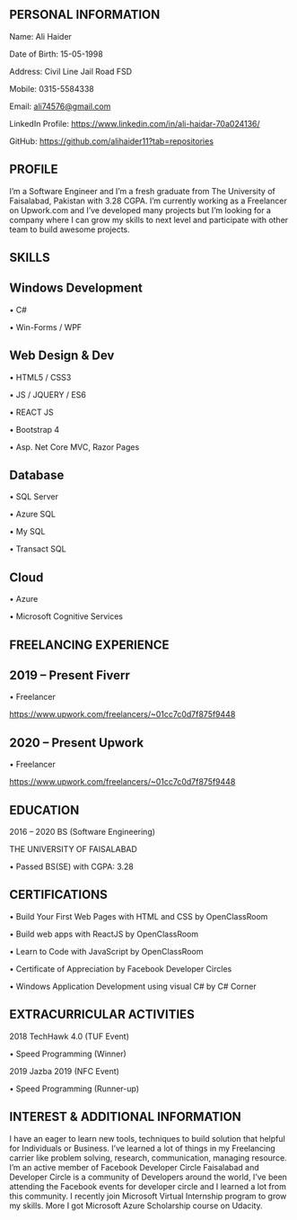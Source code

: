 ## PERSONAL INFORMATION

Name:			Ali Haider

Date of Birth:		15-05-1998

Address:		Civil Line Jail Road FSD

Mobile:		0315-5584338

Email:			ali74576@gmail.com

LinkedIn Profile:	https://www.linkedin.com/in/ali-haidar-70a024136/

GitHub:		https://github.com/alihaider11?tab=repositories

## PROFILE

I’m a Software Engineer and I’m a fresh graduate from The University of Faisalabad, Pakistan with 3.28 CGPA. I’m currently working as a Freelancer on Upwork.com and I’ve developed many projects but I’m looking for a company where I can grow my skills to next level and participate with other team to build awesome projects.  

## SKILLS 

## Windows Development

•	C#

•	Win-Forms / WPF

## Web Design & Dev

•	HTML5 / CSS3

•	JS / JQUERY / ES6

•	REACT JS

•	Bootstrap 4

•	Asp. Net Core MVC, Razor Pages

## Database

•	SQL Server

•	Azure SQL

•	My SQL

•	Transact SQL

## Cloud

•	Azure

•	Microsoft Cognitive Services 

## FREELANCING EXPERIENCE

## 2019 – Present 		 Fiverr

•	Freelancer

https://www.upwork.com/freelancers/~01cc7c0d7f875f9448

## 2020 – Present 		 Upwork

•	Freelancer

https://www.upwork.com/freelancers/~01cc7c0d7f875f9448

## EDUCATION 
 
 2016 – 2020 	   BS (Software Engineering)
 
 THE UNIVERSITY OF FAISALABAD

•	Passed BS(SE) with CGPA: 3.28

## CERTIFICATIONS

•	Build Your First Web Pages with HTML and CSS by OpenClassRoom

•	Build web apps with ReactJS by OpenClassRoom

•	Learn to Code with JavaScript by OpenClassRoom

•	Certificate of Appreciation by Facebook Developer Circles

•	Windows Application Development using visual C# by C# Corner

## EXTRACURRICULAR ACTIVITIES

2018 			 TechHawk 4.0 (TUF Event)

•	Speed Programming (Winner)

2019			 Jazba 2019 (NFC Event)

•	Speed Programming (Runner-up)

## INTEREST & ADDITIONAL INFORMATION
I have an eager to learn new tools, techniques to build solution that helpful for Individuals or Business. I’ve learned a lot of things in my Freelancing carrier like problem solving, research, communication, managing resource. 
I’m an active member of Facebook Developer Circle Faisalabad and Developer Circle is a community of Developers around the world, I’ve been attending the Facebook events for developer circle and I learned a lot from this community.
I recently join Microsoft Virtual Internship program to grow my skills.
More I got Microsoft Azure Scholarship course on Udacity.
